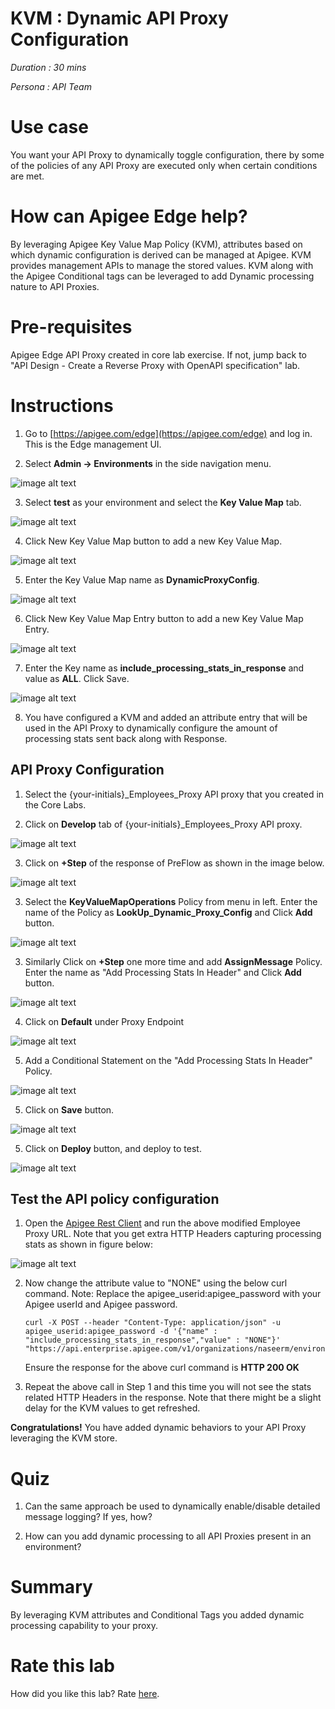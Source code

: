 # KVM : Dynamic API Proxy Configuration 

*Duration : 30 mins*

*Persona : API Team*

# Use case

You want your API Proxy to dynamically toggle configuration, there by some of the policies of any API Proxy are executed only when certain conditions are met. 

# How can Apigee Edge help?

By leveraging Apigee Key Value Map Policy (KVM), attributes based on which dynamic configuration is derived can be managed at Apigee. KVM provides management APIs to manage the stored values. KVM along with the Apigee Conditional tags can be leveraged to add Dynamic processing nature to API Proxies.
 
# Pre-requisites

Apigee Edge API Proxy created in core lab exercise. If not, jump back to "API Design - Create a Reverse Proxy with OpenAPI specification" lab.

# Instructions

1. Go to [https://apigee.com/edge](https://apigee.com/edge) and log in. This is the Edge management UI. 

2. Select **Admin → Environments** in the side navigation menu.

![image alt text](./media/Navigate_Environment.gif)

3. Select **test** as your environment and select the **Key Value Map** tab.

![image alt text](./media/Navigate_Key_Value_Map.gif)

4. Click New Key Value Map button to add a new Key Value Map.

![image alt text](./media/Click_New_KVM.gif)

5. Enter the Key Value Map name as __DynamicProxyConfig__.

![image alt text](./media/Dialog_New_KVM.gif)

6. Click New Key Value Map Entry button to add a new Key Value Map Entry.

![image alt text](./media/Add_New_KVM_Entry.gif)

7. Enter the Key name as __include_processing_stats_in_response__ and value as __ALL__. Click Save.

![image alt text](./media/Add_New_KVM_Entry_Values.gif)

8. You have configured a KVM and added an attribute entry that will be used in the API Proxy to dynamically configure the amount of processing stats sent back along with Response. 


## API Proxy Configuration

1. Select the {your-initials}_Employees_Proxy API proxy that you created in the Core Labs.

2. Click on **Develop** tab of {your-initials}_Employees_Proxy API proxy.

![image alt text](./media/Click_Develop_Tab.gif)

3. Click on **+Step** of the response of PreFlow as shown in the image below.

![image alt text](./media/Click_Response_Step.gif)

3. Select the __KeyValueMapOperations__ Policy from menu in left. Enter the name of the Policy as __LookUp_Dynamic_Proxy_Config__ and Click **Add** button.

![image alt text](./media/Add_KVM_Policy.gif)

3. Similarly Click on **+Step** one more time and add __AssignMessage__ Policy. Enter the name as "Add Processing Stats In Header" and Click **Add** button.

![image alt text](./media/Add_Assign_Message_Policy.gif)


4. Click on **Default** under Proxy Endpoint

![image alt text](./media/Click_Default_Flow.gif)


5. Add a Conditional Statement on the "Add Processing Stats In Header" Policy.

![image alt text](./media/Add_Conditional_Tag.gif)


5. Click on **Save** button.

![image alt text](./media/Save_Employee_Policy.gif)

5. Click on **Deploy** button, and deploy to test.

![image alt text](./media/Deploy_To_Test.gif)


## Test the API policy configuration

1. Open the  [Apigee Rest Client](https://apigee-rest-client.appspot.com/)  and run the above modified Employee Proxy URL. Note that you get extra HTTP Headers capturing processing stats as shown in figure below: 

![image alt text](./media/Test_Screen_One.gif)

2. Now change the attribute value to "NONE" using the below curl command. Note: Replace the apigee_userid:apigee_password with your Apigee userId and Apigee password.
    ```
    curl -X POST --header "Content-Type: application/json" -u apigee_userid:apigee_password -d '{"name" : "include_processing_stats_in_response","value" : "NONE"}' "https://api.enterprise.apigee.com/v1/organizations/naseerm/environments/test/keyvaluemaps/DynamicProxyConfig/entries/include_processing_stats_in_response"
    ```
    Ensure the response for the above curl command is __HTTP 200 OK__

3. Repeat the above call in Step 1 and this time you will not see the stats related  HTTP Headers in the response. Note that there might be a slight delay for the KVM values to get refreshed.  

**Congratulations!** You have added dynamic behaviors to your API Proxy leveraging the KVM store.



# Quiz

1. Can the same approach be used to dynamically enable/disable detailed message logging? If yes, how?

2. How can you add dynamic processing to all API Proxies present in an environment?

# Summary

By leveraging KVM attributes and Conditional Tags you added dynamic processing capability to your proxy.


# Rate this lab

How did you like this lab? Rate [here](https://docs.google.com/forms/d/e/1FAIpQLSee9-QOxlM3T4WY3xkYBibvBotWwQ-fejZapRfRvIBArYA0Hg/viewform).

